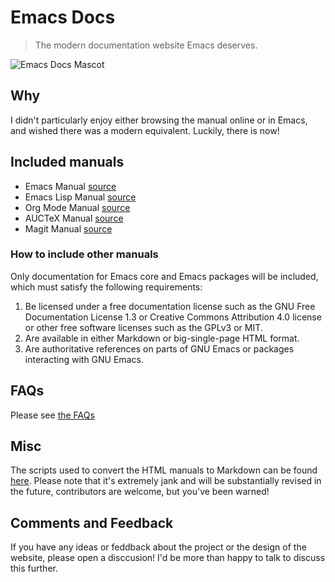 # Emacs Docs

> The modern documentation website Emacs deserves.


![Emacs Docs Mascot](https://emacsdocs.org/img/Banner.png)



## Why

I didn't particularly enjoy either browsing the manual online or in Emacs, and wished there was a modern equivalent. Luckily, there is now!

## Included manuals

- Emacs Manual [source](https://www.gnu.org/software/emacs/manual/emacs.html)
- Emacs Lisp Manual [source](https://www.gnu.org/software/emacs/manual/elisp.html)
- Org Mode Manual [source](https://www.gnu.org/software/emacs/manual/org.html)
- AUCTeX Manual [source](https://www.gnu.org/software/auctex/manual/auctex.index.html)
- Magit Manual [source](https://magit.vc/manual/magit/)

### How to include other manuals

Only documentation for Emacs core and Emacs packages will be included, which must satisfy the following requirements:

1. Be licensed under a free documentation license such as the GNU Free Documentation License 1.3 or Creative Commons Attribution 4.0 license or other free software licenses such as the GPLv3 or MIT.
2. Are available in either Markdown or big-single-page HTML format.
3. Are authoritative references on parts of GNU Emacs or packages interacting with GNU Emacs.


## FAQs

Please see [the FAQs](https://emacsdocs.org/blog/faq)

## Misc

The scripts used to convert the HTML manuals to Markdown can be found [here](https://github.com/ThomasFKJorna/emacs-docs-converter). Please note that it's extremely jank and will be substantially revised in the future, contributors are welcome, but you've been warned!

## Comments and Feedback

If you have any ideas or feddback about the project or the design of the website, please open a disccusion! I'd be more than happy to talk to discuss this further.
